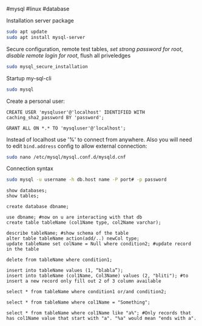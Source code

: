 #mysql #linux #database

Installation server package
```bash
sudo apt update
sudo apt install mysql-server
```

Secure configuration, remote test tables, _set strong password for root_, _disable remote login for root_, flush all priveledges
```bash
sudo mysql_secure_installation  
```

Startup my-sql-cli
```bash
sudo mysql
```

Create a personal user:
```mysql
CREATE USER 'mysqluser'@'localhost' IDENTIFIED WITH caching_sha2_password BY 'password';
    
GRANT ALL ON *.* TO 'mysqluser'@'localhost';
```

Instead of localhost use '%' to connect from anywhere. Also you will need to edit `bind.address` config to allow external connection:
```bash
sudo nano /etc/mysql/mysql.conf.d/mysqld.cnf 
```

Connection syntax
```bash
sudo mysql -u username -h db.host name -P port# -p password
```
```mysql
show databases;
show tables;

create database dbname;
   
use dbname; #now on u are interacting with that db
create table tableName (col1Name type, col2Name varchar);    
   
describe tableName; #show schema of the table
alter table tableName action(add/..) newCol type;
update tableName set colName = Null where condition2; #update record in the table
   
delete from tableName where condition1;

insert into tableName values (1, “blabla”);
insert into tableName (col1Name, Col3Name) values (2, "bliti"); #to insert a new record only fill out 2 of 3 column available
   
select * from tableName where condition1 or/and condition2;
   
select * from tableName where col1Name = "Something";
   
select * from tableName where col1Name like "a%"; #Only records that has col1Name value that start with "a". "%a" would mean "ends with a".
```